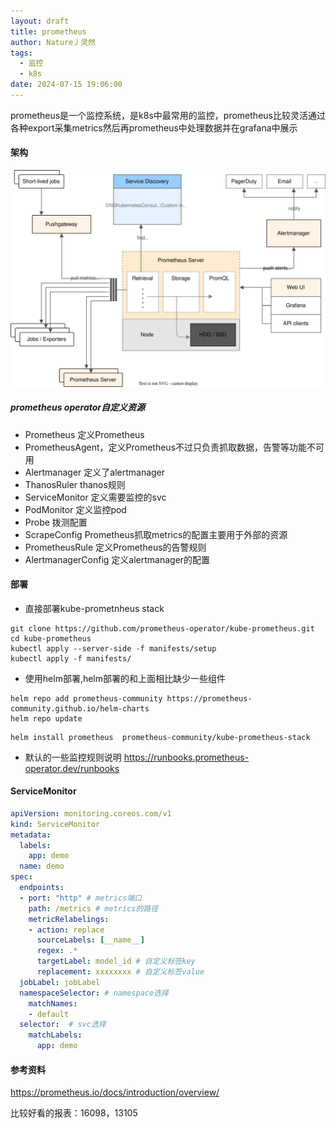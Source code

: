 ```yaml
---
layout: draft
title: prometheus
author: Nature丿灵然
tags:
  - 监控
  - k8s
date: 2024-07-15 19:06:00
---
```

prometheus是一个监控系统，是k8s中最常用的监控，prometheus比较灵活通过各种export采集metrics然后再prometheus中处理数据并在grafana中展示

<!--more-->

#### 架构

![alt text](../images/prometheus-1.svg)

##### prometheus operator自定义资源

- Prometheus 定义Prometheus
- PrometheusAgent，定义Prometheus不过只负责抓取数据，告警等功能不可用
- Alertmanager 定义了alertmanager
- ThanosRuler thanos规则
- ServiceMonitor 定义需要监控的svc
- PodMonitor 定义监控pod
- Probe 拨测配置
- ScrapeConfig Prometheus抓取metrics的配置主要用于外部的资源
- PrometheusRule 定义Prometheus的告警规则
- AlertmanagerConfig 定义alertmanager的配置

#### 部署

- 直接部署kube-prometnheus stack

```shell
git clone https://github.com/prometheus-operator/kube-prometheus.git
cd kube-prometheus
kubectl apply --server-side -f manifests/setup
kubectl apply -f manifests/
```

- 使用helm部署,helm部署的和上面相比缺少一些组件

```shell
helm repo add prometheus-community https://prometheus-community.github.io/helm-charts
helm repo update
```

```shell
helm install prometheus  prometheus-community/kube-prometheus-stack
```

- 默认的一些监控规则说明 <https://runbooks.prometheus-operator.dev/runbooks>

#### ServiceMonitor

```yaml
apiVersion: monitoring.coreos.com/v1
kind: ServiceMonitor
metadata:
  labels:
    app: demo
  name: demo
spec:
  endpoints:
  - port: "http" # metrics端口
    path: /metrics # metrics的路径
    metricRelabelings:
    - action: replace
      sourceLabels: [__name__]
      regex: .*
      targetLabel: model_id # 自定义标签key
      replacement: xxxxxxxx # 自定义标签value
  jobLabel: jobLabel
  namespaceSelector: # namespace选择
    matchNames:
    - default
  selector:  # svc选择
    matchLabels:
      app: demo
```

#### 参考资料

<https://prometheus.io/docs/introduction/overview/>

比较好看的报表：16098，13105
